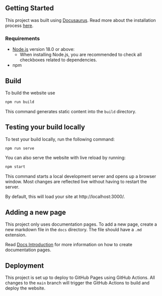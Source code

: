 ## Getting Started

This project was built using [Docusaurus](https://docusaurus.io/). Read more about the installation process [here](https://docusaurus.io/docs/installation).

### Requirements

- [Node.js](https://nodejs.org/en/download/) version 18.0 or above:
  - When installing Node.js, you are recommended to check all checkboxes related to dependencies.
- npm

## Build

To build the website use

```bash
npm run build
```

This command generates static content into the `build` directory.

## Testing your build locally

To test your build locally, run the following command:

```bash
npm run serve
```

You can also serve the website with live reload by running:

```bash
npm start
```

This command starts a local development server and opens up a browser window. Most changes are reflected live without having to restart the server.

By default, this will load your site at http://localhost:3000/.

## Adding a new page

This project only uses documentation pages. To add a new page, create a new markdown file in the `docs` directory. The file should have a `.md` extension.

Read [Docs Introduction](https://docusaurus.io/docs/docs-introduction) for more information on how to create documentation pages.

## Deployment

This project is set up to deploy to GitHub Pages using GitHub Actions. All changes to the `main` branch will trigger the GitHub Actions to build and deploy the website.